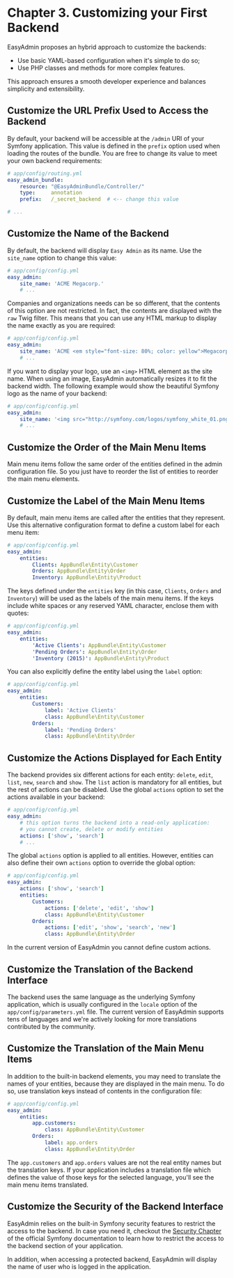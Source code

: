 Chapter 3. Customizing your First Backend
=========================================

EasyAdmin proposes an hybrid approach to customize the backends:

  * Use basic YAML-based configuration when it's simple to do so;
  * Use PHP classes and methods for more complex features.

This approach ensures a smooth developer experience and balances simplicity
and extensibility.

Customize the URL Prefix Used to Access the Backend
---------------------------------------------------

By default, your backend will be accessible at the `/admin` URI of your Symfony
application. This value is defined in the `prefix` option used when loading
the routes of the bundle. You are free to change its value to meet your own
backend requirements:

```yaml
# app/config/routing.yml
easy_admin_bundle:
    resource: "@EasyAdminBundle/Controller/"
    type:     annotation
    prefix:   /_secret_backend  # <-- change this value

# ...
```

Customize the Name of the Backend
---------------------------------

By default, the backend will display `Easy Admin` as its name. Use the
`site_name` option to change this value:

```yaml
# app/config/config.yml
easy_admin:
    site_name: 'ACME Megacorp.'
    # ...
```

Companies and organizations needs can be so different, that the contents of
this option are not restricted. In fact, the contents are displayed with
the `raw` Twig filter. This means that you can use any HTML markup to display
the name exactly as you are required:

```yaml
# app/config/config.yml
easy_admin:
    site_name: 'ACME <em style="font-size: 80%; color: yellow">Megacorp.</em>'
    # ...
```

If you want to display your logo, use an `<img>` HTML element as the site
name. When using an image, EasyAdmin automatically resizes it to fit the
backend width. The following example would show the beautiful Symfony logo as
the name of your backend:

```yaml
# app/config/config.yml
easy_admin:
    site_name: '<img src="http://symfony.com/logos/symfony_white_01.png" />'
    # ...
```

Customize the Order of the Main Menu Items
------------------------------------------

Main menu items follow the same order of the entities defined in the admin
configuration file. So you just have to reorder the list of entities to
reorder the main menu elements.

Customize the Label of the Main Menu Items
------------------------------------------

By default, main menu items are called after the entities that they represent.
Use this alternative configuration format to define a custom label for each
menu item:

```yaml
# app/config/config.yml
easy_admin:
    entities:
        Clients: AppBundle\Entity\Customer
        Orders: AppBundle\Entity\Order
        Inventory: AppBundle\Entity\Product
```

The keys defined under the `entities` key (in this case, `Clients`, `Orders`
and `Inventory`) will be used as the labels of the main menu items. If the
keys include white spaces or any reserved YAML character, enclose them with
quotes:

```yaml
# app/config/config.yml
easy_admin:
    entities:
        'Active Clients': AppBundle\Entity\Customer
        'Pending Orders': AppBundle\Entity\Order
        'Inventory (2015)': AppBundle\Entity\Product
```

You can also explicitly define the entity label using the `label` option:

```yaml
# app/config/config.yml
easy_admin:
    entities:
        Customers: 
            label: 'Active Clients'
            class: AppBundle\Entity\Customer
        Orders: 
            label: 'Pending Orders'
            class: AppBundle\Entity\Order
```

Customize the Actions Displayed for Each Entity
-----------------------------------------------

The backend provides six different actions for each entity: ``delete``,
``edit``, ``list``, ``new``, ``search`` and ``show``. The ``list`` action is
mandatory for all entities, but the rest of actions can be disabled. Use the
global ``actions`` option to set the actions available in your backend:

```yaml
# app/config/config.yml
easy_admin:
    # this option turns the backend into a read-only application:
    # you cannot create, delete or modify entities
    actions: ['show', 'search']
    # ...
```

The global `actions` option is applied to all entities. However, entities can
also define their own `actions` option to override the global option:

```yaml
# app/config/config.yml
easy_admin:
    actions: ['show', 'search']
    entities:
        Customers:
            actions: ['delete', 'edit', 'show']
            class: AppBundle\Entity\Customer
        Orders:
            actions: ['edit', 'show', 'search', 'new']
            class: AppBundle\Entity\Order
```

In the current version of EasyAdmin you cannot define custom actions.

Customize the Translation of the Backend Interface
--------------------------------------------------

The backend uses the same language as the underlying Symfony application, which
is usually configured in the `locale` option of the `app/config/parameters.yml`
file. The current version of EasyAdmin supports tens of languages and we're
actively looking for more translations contributed by the community.

Customize the Translation of the Main Menu Items
------------------------------------------------

In addition to the built-in backend elements, you may need to translate the
names of your entities, because they are displayed in the main menu. To do so,
use translation keys instead of contents in the configuration file:

```yaml
# app/config/config.yml
easy_admin:
    entities:
        app.customers:
            class: AppBundle\Entity\Customer
        Orders: 
            label: app.orders
            class: AppBundle\Entity\Order
```

The `app.customers` and `app.orders` values are not the real entity names but
the translation keys. If your application includes a translation file which
defines the value of those keys for the selected language, you'll see the main
menu items translated.

Customize the Security of the Backend Interface
-----------------------------------------------

EasyAdmin relies on the built-in Symfony security features to restrict the
access to the backend. In case you need it, checkout the
[Security Chapter](http://symfony.com/doc/current/book/security.html) of the
official Symfony documentation to learn how to restrict the access to the
backend section of your application.

In addition, when accessing a protected backend, EasyAdmin will display the
name of user who is logged in the application.

